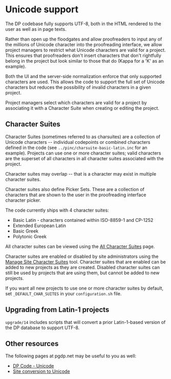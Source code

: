 # Unicode support

The DP codebase fully supports UTF-8, both in the HTML rendered to the user
as well as in page texts.

Rather than open up the floodgates and allow proofreaders to input any of
the millions of Unicode character into the proofreading interface, we allow
project managers to restrict what Unicode characters are valid for a project.
This ensures that proofreaders don't insert characters that don't rightfully
belong in the project but look similar to those that do (Kappa for a 'K'
as an example).

Both the UI and the server-side normalization enforce that only supported
characters are used. This allows the code to support the full set of Unicode
characters but reduces the possibility of invalid characters in a given project.

Project managers select which characters are valid for a project by associating
it with a Character Suite when creating or editing the project.

## Character Suites

Character Suites (sometimes referred to as charsuites) are a collection of
Unicode characters -- individual codepoints or combined characters defined in
the code (see `../pinc/charsuite-basic-latin.inc` for an example). Projects can
use one or more character suites; valid characters are the superset of all
characters in all character suites associated with the project.

Character suites may overlap -- that is a character may exist in multiple
character suites.

Character suites also define Picker Sets. These are a collection of characters
that are shown to the user in the proofreading interface character picker.

The code currently ships with 4 character suites:

* Basic Latin - characters contained within ISO-8859-1 and CP-1252
* Extended European Latin
* Basic Greek
* Polytonic Greek

All character suites can be viewed using the [All Character Suites](tools/charsuites.php)
page.

Character suites are enabled or disabled by site administrators using the
[Manage Site Character Suites](../tools/site_admin/manage_site_charsuites.php)
tool. Character suites that are enabled can be added to new projects as they
are created. Disabled character suites can still be used by projects that are
using them, but cannot be added to new projects.

If you want all new projects to use one or more character suites by default,
set `_DEFAULT_CHAR_SUITES` in your `configuration.sh` file.

## Upgrading from Latin-1 projects

`upgrade/14` includes scripts that will convert a prior Latin-1-based
version of the DP database to support UTF-8.

## Other resources

The following pages at pgdp.net may be useful to you as well:

* [DP Code - Unicode](https://www.pgdp.net/wiki/DP_Code_-_Unicode)
* [Site conversion to Unicode](https://www.pgdp.net/wiki/Site_conversion_to_Unicode)

